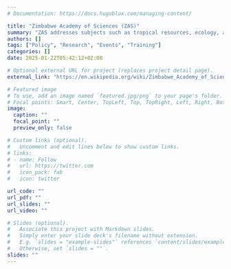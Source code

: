 ```yaml
---
# Documentation: https://docs.hugoblox.com/managing-content/

title: "Zimbabwe Academy of Sciences (ZAS)" 
summary: "ZAS addresses subjects such as tropical resources, ecology, and environmental and climate studies. The academy is affiliated with the InterAcademy Partnership and the Network of African Science Academies."
authors: []
tags: ["Policy", "Research", "Events", "Training"]
categories: []
date: 2025-01-22T05:42:12+02:00

# Optional external URL for project (replaces project detail page).
external_link: "https://en.wikipedia.org/wiki/Zimbabwe_Academy_of_Sciences"

# Featured image
# To use, add an image named `featured.jpg/png` to your page's folder.
# Focal points: Smart, Center, TopLeft, Top, TopRight, Left, Right, BottomLeft, Bottom, BottomRight.
image:
  caption: ""
  focal_point: ""
  preview_only: false

# Custom links (optional).
#   Uncomment and edit lines below to show custom links.
# links:
# - name: Follow
#   url: https://twitter.com
#   icon_pack: fab
#   icon: twitter

url_code: ""
url_pdf: ""
url_slides: ""
url_video: ""

# Slides (optional).
#   Associate this project with Markdown slides.
#   Simply enter your slide deck's filename without extension.
#   E.g. `slides = "example-slides"` references `content/slides/example-slides.md`.
#   Otherwise, set `slides = ""`.
slides: ""
---
```

